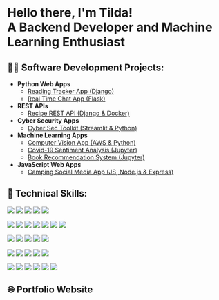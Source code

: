 <h1>Hello there, I'm Tilda!<br/>
A Backend Developer and Machine Learning Enthusiast</h1>

<h2>👨‍💻 Software Development Projects:</h2>

- <b>Python Web Apps</b>
  - [Reading Tracker App (Django)](https://github.com/tildajson/BookBuddy)
  - [Real Time Chat App (Flask)](https://github.com/tildajson/SocialSphere)
- <b>REST APIs</b>
  - [Recipe REST API (Django & Docker)](https://github.com/tildajson/recipe-REST-API)
- <b>Cyber Security Apps</b>
  - [Cyber Sec Toolkit (Streamlit & Python)](https://github.com/tildajson/PasswordVault)
- <b>Machine Learning Apps</b>
  - [Computer Vision App (AWS & Python)](https://github.com/tildajson/AWS-computer-vision)
  - [Covid-19 Sentiment Analysis (Jupyter)](https://github.com/tildajson/sentiment-analysis)
  - [Book Recommendation System (Jupyter)](https://github.com/tildajson/book-recommendations)
- <b>JavaScript Web Apps</b>
  - [Camping Social Media App (JS, Node.js & Express)](https://github.com/tildajson/LaplandCamping)

<h2>🔧 Technical Skills:</h2>

![](https://img.shields.io/badge/Programming-3766AB?style=flat-square) ![](https://img.shields.io/badge/Python-232F3E?style=flat-square&logo=Python&logoColor=white) ![](https://img.shields.io/badge/Javascript-232F3E?style=flat-square&logo=javascript&logoColor=white) ![](https://img.shields.io/badge/Git-232F3E?style=flat-square&logo=Git&logoColor=white) ![](https://img.shields.io/badge/Linux-232F3E?style=flat-square&logo=Linux&logoColor=white)  <br/>

![](https://img.shields.io/badge/Backend-3766AB?style=flat-square) ![](https://img.shields.io/badge/Django-232F3E?style=flat-square&logo=Django&logoColor=white) ![](https://img.shields.io/badge/Flask-232F3E?style=flat-square&logo=Flask&logoColor=white) ![](https://img.shields.io/badge/Streamlit-232F3E?style=flat-square&logo=Streamlit&logoColor=white) ![](https://img.shields.io/badge/Node.js-232F3E?style=flat-square&logo=Node.js&logoColor=white) ![](https://img.shields.io/badge/Express-232F3E?style=flat-square&logo=Express&logoColor=white) ![](https://img.shields.io/badge/Docker-232F3E?style=flat-square&logo=Docker&logoColor=white) <br/>

![](https://img.shields.io/badge/Frontend-3766AB?style=flat-square) ![](https://img.shields.io/badge/React-232F3E?style=flat-square&logo=React&logoColor=white) ![](https://img.shields.io/badge/Bootstrap-232F3E?style=flat-square&logo=Bootstrap&logoColor=white) ![](https://img.shields.io/badge/HTML-232F3E?style=flat-square&logo=HTML&logoColor=white) ![](https://img.shields.io/badge/CSS-232F3E?style=flat-square&logo=CSS&logoColor=white) </br>

![](https://img.shields.io/badge/Databases-3766AB?style=flat-square) ![](https://img.shields.io/badge/MySql-232F3E?style=flat-square&logo=MySql&logoColor=white) ![](https://img.shields.io/badge/Postgres-232F3E?style=flat-square&logo=Postgresql&logoColor=white) ![](https://img.shields.io/badge/SQLite-232F3E?style=flat-square&logo=SQLite&logoColor=white) ![](https://img.shields.io/badge/MongoDB-232F3E?style=flat-square&logo=MongoDB&logoColor=white) <br/>

![](https://img.shields.io/badge/Tools-3766AB?style=flat-square) ![](https://img.shields.io/badge/Jupyter-232F3E?style=flat-square&logo=Jupyter&logoColor=white) ![](https://img.shields.io/badge/Anaconda-232F3E?style=flat-square&logo=Anaconda&logoColor=white) ![](https://img.shields.io/badge/AWS-232F3E?style=flat-square&logo=AmazonAWS&logoColor=white) ![](https://img.shields.io/badge/PyCharm-232F3E?style=flat-square&logo=PyCharm&logoColor=white) ![](https://img.shields.io/badge/VSCode-232F3E?style=flat-square&logo=VisualStudio&logoColor=white)

<h2>🌐 Portfolio Website</h2>


<!--
**tildajson/tildajson** is a ✨ _special_ ✨ repository because its `README.md` (this file) appears on your GitHub profile.

Here are some ideas to get you started:

- 🔭 I’m currently working on ...
- 🌱 I’m currently learning ...
- 👯 I’m looking to collaborate on ...
- 🤔 I’m looking for help with ...
- 💬 Ask me about ...
- 📫 How to reach me: ...
- 😄 Pronouns: ...
- ⚡ Fun fact: ...
-->
